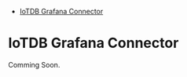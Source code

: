 <!-- TOC -->

- [IoTDB Grafana Connector](#iotdb-grafana-connector)

<!-- /TOC -->
# IoTDB Grafana Connector

Comming Soon.